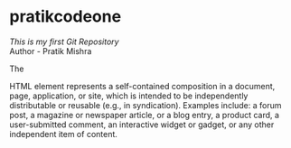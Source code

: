 # pratikcodeone
<i> This is my first Git Repository </i>
<br>
Author - Pratik Mishra
<br>
<p>The <article> HTML element represents a self-contained composition in a document, page, application, or site, which is intended to be independently distributable or reusable (e.g., in syndication). Examples include: a forum post, a magazine or newspaper article, or a blog entry, a product card, a user-submitted comment, an interactive widget or gadget, or any other independent item of content. </p>
